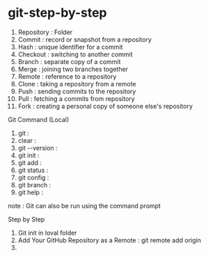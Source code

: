 # git-step-by-step

1.  Repository : Folder
2.  Commit : record or snapshot from a repository
3.  Hash : unique identifier for a commit
4.  Checkout : switching to another commit
5.  Branch : separate copy of a commit
6.  Merge : joining two branches together
7.  Remote : reference to a repository
8.  Clone : taking a repository from a remote
9.  Push : sending commits to the repository
10. Pull : fetching a commits from repository
11. Fork : creating a personal copy of someone else's repository

Git Command (Local)
1.  git : 
2.  clear :
3.  git --version :
4.  git init :
5.  git add :
6.  git status :
7.  git config :
8.  git branch :
9.  git help :

note : Git can also be run using the command prompt

Step by Step
1.  Git init in loval folder
2.  Add Your GitHub Repository as a Remote : git remote add origin <repository-url>
3.  



